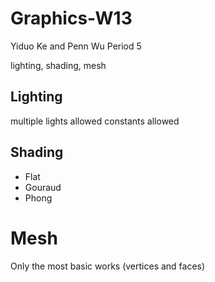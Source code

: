 # Graphics-W13

Yiduo Ke and Penn Wu
Period 5

lighting, shading, mesh

## Lighting
multiple lights allowed
constants allowed

## Shading
* Flat
* Gouraud
* Phong

# Mesh
Only the most basic works (vertices and faces)
